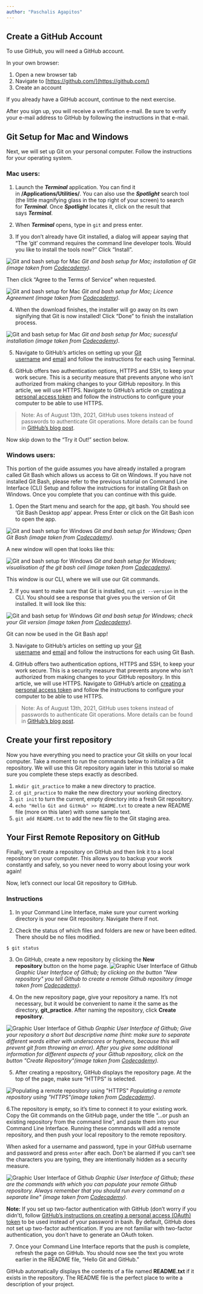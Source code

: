 ```yaml
---
author: "Paschalis Agapitos"
---
```


<!-- #region -->
## Create a GitHub Account

To use GitHub, you will need a GitHub account.

In your own browser:

1.  Open a new browser tab
2.  Navigate to [https://github.com/](https://github.com/)
3.  Create an account

If you already have a GitHub account, continue to the next exercise.

After you sign up, you will receive a verification e-mail. Be sure to verify your e-mail address to GitHub by following the instructions in that e-mail.

## Git Setup for Mac and Windows

Next, we will set up Git on your personal computer. Follow the instructions for your operating system.

### Mac users:

1. Launch the **_Terminal_** application. You can find it in **/Applications/Utilities/**. You can also use the **_Spotlight_** search tool (the little magnifying glass in the top right of your screen) to search for **_Terminal_**. Once **_Spotlight_** locates it, click on the result that says **_Terminal_**.  

2. When **_Terminal_** opens, type in `git` and press enter.

3. If you don’t already have Git installed, a dialog will appear saying that “The ‘git’ command requires the command line developer tools. Would you like to install the tools now?” Click “Install”.

![Git and bash setup for Mac](https://content.codecademy.com/courses/freelance-1/unit-3/git%20bash%20setup/annotated_xcode_prompt.png)
*Git and bash setup for Mac; installation of Git (image taken from [Codecademy](https://content.codecademy.com/courses/freelance-1/unit-3/git%20bash%20setup/annotated_xcode_prompt.png)).*


Then click “Agree to the Terms of Service” when requested.

![Git and bash setup for Mac](https://content.codecademy.com/courses/freelance-1/unit-3/git%20bash%20setup/annotated_xcode_terms.png)
*Git and bash setup for Mac; Licence Agreement (image taken from [Codecademy](https://content.codecademy.com/courses/freelance-1/unit-3/git%20bash%20setup/annotated_xcode_terms.png)).*

4. When the download finishes, the installer will go away on its own signifying that Git is now installed! Click “Done” to finish the installation process.

![Git and bash setup for Mac](https://content.codecademy.com/courses/freelance-1/unit-3/git%20bash%20setup/annotated_xcode_finished.png)
*Git and bash setup for Mac; sucessful installation (image taken from [Codecademy](https://content.codecademy.com/courses/freelance-1/unit-3/git%20bash%20setup/annotated_xcode_finished.png)).*

5. Navigate to GitHub’s articles on setting up your [Git username](https://help.github.com/articles/set-up-git/) and [email](https://help.github.com/articles/setting-your-email-in-git/) and follow the instructions for each using Terminal.

6. GitHub offers two authentication options, HTTPS and SSH, to keep your work secure. This is a security measure that prevents anyone who isn’t authorized from making changes to your GitHub repository. In this article, we will use HTTPS. Navigate to GitHub’s article on [creating a personal access token](https://docs.github.com/en/github/authenticating-to-github/keeping-your-account-and-data-secure/creating-a-personal-access-token) and follow the instructions to configure your computer to be able to use HTTPS.

> Note: As of August 13th, 2021, GitHub uses tokens instead of passwords to authenticate Git operations. More details can be found in [GitHub’s blog post](https://github.blog/changelog/2021-08-12-git-password-authentication-is-shutting-down/).

Now skip down to the “Try it Out!” section below.

### Windows users:

This portion of the guide assumes you have already installed a program called Git Bash which allows us access to Git on Windows. If you have not installed Git Bash, please refer to the previous tutorial on Command Line Interface (CLI) Setup and follow the instructions for installing Git Bash on Windows. Once you complete that you can continue with this guide.

1. Open the Start menu and search for the app, git bash. You should see ‘Git Bash Desktop app’ appear. Press Enter or click on the Git Bash icon to open the app.
<!-- #endregion -->

<!-- #region -->
![Git and bash setup for Windows](https://content.codecademy.com/courses/freelance-1/unit-3/git%20bash%20setup/annotated_gitbash_start.png)
*Git and bash setup for Windows; Open Git Bash (image taken from [Codecademy](https://content.codecademy.com/courses/freelance-1/unit-3/git%20bash%20setup/annotated_gitbash_start.png)).*

A new window will open that looks like this:

![Git and bash setup for Windows](https://content.codecademy.com/courses/freelance-1/unit-3/git%20bash%20setup/annotated_gitbash_shell_edited.png)
*Git and bash setup for Windows; visualisation of the git bash cell (image taken from [Codecademy](https://content.codecademy.com/courses/freelance-1/unit-3/git%20bash%20setup/annotated_gitbash_shell_edited.png)).*


This window is our CLI, where we will use our Git commands.

2. If you want to make sure that Git is installed, run `git --version` in the CLI. You should see a response that gives you the version of Git installed. It will look like this:

![Git and bash setup for Windows](https://content.codecademy.com/courses/freelance-1/unit-3/git%20bash%20setup/annotated_gitbash_test_edited.png)
*Git and bash setup for Windows; check your Git version (image taken from [Codecademy](https://content.codecademy.com/courses/freelance-1/unit-3/git%20bash%20setup/annotated_gitbash_test_edited.png)).*

Git can now be used in the Git Bash app!

3. Navigate to GitHub’s articles on setting up your [Git username](https://help.github.com/articles/set-up-git/) and [email](https://help.github.com/articles/setting-your-email-in-git/) and follow the instructions for each using Git Bash.

4. GitHub offers two authentication options, HTTPS and SSH, to keep your work secure. This is a security measure that prevents anyone who isn’t authorized from making changes to your GitHub repository. In this article, we will use HTTPS. Navigate to GitHub’s article on [creating a personal access token](https://docs.github.com/en/github/authenticating-to-github/keeping-your-account-and-data-secure/creating-a-personal-access-token) and follow the instructions to configure your computer to be able to use HTTPS.

> Note: As of August 13th, 2021, GitHub uses tokens instead of passwords to authenticate Git operations. More details can be found in [GitHub’s blog post](https://github.blog/changelog/2021-08-12-git-password-authentication-is-shutting-down/).

## Create your first repository

Now you have everything you need to practice your Git skills on your local computer. Take a moment to run the commands below to initialize a Git repository. We will use this Git repository again later in this tutorial so make sure you complete these steps exactly as described.

1.  `mkdir git_practice` to make a new directory to practice.
2.  `cd git_practice` to make the new directory your working directory.
3.  `git init` to turn the current, empty directory into a fresh Git repository.
4.  `echo "Hello Git and GitHub" >> README.txt` to create a new README file (more on this later) with some sample text.
5.  `git add README.txt` to add the new file to the Git staging area.

## Your First Remote Repository on GitHub

Finally, we’ll create a repository on GitHub and then link it to a local repository on your computer. This allows you to backup your work constantly and safely, so you never need to worry about losing your work again!

Now, let’s connect our local Git repository to GitHub.

### Instructions

1. In your Command Line Interface, make sure your current working directory is your new Git repository. Navigate there if not.

2. Check the status of which files and folders are new or have been edited. There should be no files modified.

```
$ git status
```
<!-- #endregion -->

3. On GitHub, create a new repository by clicking the **New repository** button on the home page.
![Graphic User Interface of Github](https://content.codecademy.com/courses/freelance-1/unit-3/git%20setup/newrepository.png)
*Graphic User Interface of Github; by clicking on the button "New repository" you tell Github to create a remote Github repository (image taken from [Codecademy](https://content.codecademy.com/courses/freelance-1/unit-3/git%20setup/newrepository.png)).*


4. On the new repository page, give your repository a name. It’s not necessary, but it would be convenient to name it the same as the directory, **git_practice**. After naming the repository, click **Create repository**.

![Graphic User Interface of Github](https://content.codecademy.com/courses/freelance-1/unit-3/git%20setup/createrepository.png)
*Graphic User Interface of Github; Give your repository a short but descriptive name (hint: make sure to separate different words either with underscores or hyphens, because this will prevent git from throwing an error). After you give some additional information for different aspects of your Github repository, click on the button "Create Repository"(image taken from [Codecademy](https://content.codecademy.com/courses/freelance-1/unit-3/git%20setup/createrepository.png)).*

<!-- #region -->
5. After creating a repository, GitHub displays the repository page. At the top of the page, make sure “HTTPS” is selected.


![Populating a remote repository using "HTTPS"](https://content.codecademy.com/courses/freelance-1/unit-3/git%20setup/githubhttps.png)
*Populating a remote repository using "HTTPS"(image taken from [Codecademy](https://content.codecademy.com/courses/freelance-1/unit-3/git%20setup/githubhttps.png)).*
<!-- #endregion -->

6.The repository is empty, so it’s time to connect it to your existing work. Copy the Git commands on the GitHub page, under the title “…or push an existing repository from the command line”, and paste them into your Command Line Interface. Running these commands will add a remote repository, and then push your local repository to the remote repository.

When asked for a username and password, type in your GitHub username and password and press `enter` after each. Don’t be alarmed if you can’t see the characters you are typing, they are intentionally hidden as a security measure.

![Graphic User Interface of Github](https://content.codecademy.com/courses/freelance-1/unit-3/git%20setup/githubcommands.png)
*Graphic User Interface of Github; these are the commands with which you can populate your remote Github repository. Always remember that you should run every command on a separate line" (image taken from [Codecademy](https://content.codecademy.com/courses/freelance-1/unit-3/git%20setup/githubcommands.png)).*

**Note:** If you set up two-factor authentication with GitHub (don’t worry if you didn’t), follow [GitHub’s instructions on creating a personal access (OAuth) token](https://help.github.com/articles/creating-a-personal-access-token-for-the-command-line/) to be used instead of your password in bash. By default, GitHub does not set up two-factor authentication. If you are not familiar with two-factor authentication, you don’t have to generate an OAuth token.


7. Once your Command Line Interface reports that the push is complete, refresh the page on GitHub. You should now see the text you wrote earlier in the README file, “Hello Git and GitHub.”

GitHub automatically displays the contents of a file named **README.txt** if it exists in the repository. The README file is the perfect place to write a description of your project.

